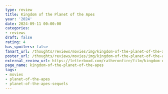```yaml
---
type: review
title: Kingdom of the Planet of the Apes
year: '2024'
date: 2024-09-11 00:00:00
categories:
- reviews
draft: false
rating: 4
has_spoilers: false
fanart_url: /thoughts/reviews/movies/img/kingdom-of-the-planet-of-the-apes_fanart.png
poster_url: /thoughts/reviews/movies/img/kingdom-of-the-planet-of-the-apes_poster.png
external_review_url: https://letterboxd.com/ratheronfire/film/kingdom-of-the-planet-of-the-apes/
page_name: kingdom-of-the-planet-of-the-apes
tags:
- movies
- planet-of-the-apes
- planet-of-the-apes-sequels
---
```


